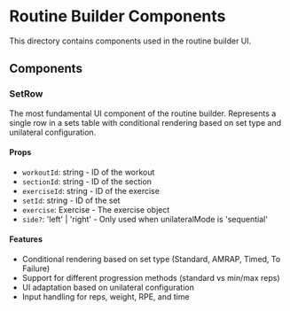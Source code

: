 # Routine Builder Components

This directory contains components used in the routine builder UI.

## Components

### SetRow

The most fundamental UI component of the routine builder. Represents a single row in a sets table with conditional rendering based on set type and unilateral configuration.

#### Props

- `workoutId`: string - ID of the workout
- `sectionId`: string - ID of the section
- `exerciseId`: string - ID of the exercise
- `setId`: string - ID of the set
- `exercise`: Exercise - The exercise object
- `side?`: 'left' | 'right' - Only used when unilateralMode is 'sequential'

#### Features

- Conditional rendering based on set type (Standard, AMRAP, Timed, To Failure)
- Support for different progression methods (standard vs min/max reps)
- UI adaptation based on unilateral configuration
- Input handling for reps, weight, RPE, and time


